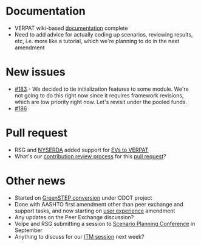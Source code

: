 # Documentation
  - VERPAT wiki-based [documentation](https://github.com/gregorbj/VisionEval/wiki/VERPAT-Inputs-and-Outputs) complete
  - Need to add advice for actually coding up scenarios, reviewing results, etc, i.e. more like a tutorial, which we're planning to do in the next amendment

# New issues
  - [#183](https://github.com/gregorbj/VisionEval/issues/183) - We decided to tie initialization features to some module.  We're not going to do this right now since it requires framework revisions, which are low priority right now.  Let's revisit under the pooled funds.
  - [#186](https://github.com/gregorbj/VisionEval/issues/186)

# Pull request
  - RSG and [NYSERDA](https://www.nyserda.ny.gov/) added support for [EVs to VERPAT](https://github.com/gregorbj/VisionEval/wiki/VERPAT-EV-Module)
  - What's our [contribution review process](https://github.com/gregorbj/VisionEval/wiki/Example-Review) for this [pull request](https://github.com/gregorbj/VisionEval/pull/185)?

# Other news
  - Started on [GreenSTEP conversion](https://github.com/gregorbj/VisionEval/wiki/VE-State-Kickoff) under ODOT project
  - Done with AASHTO first amendment other than peer exchange and support tasks, and now starting on [user experience](https://github.com/gregorbj/VisionEval/wiki/VE-User-Experience) amendment
  - Any updates on the Peer Exchange discussion? 
  - Volpe and RSG submitting a session to [Scenario Planning Conference](http://www.scenarioplanning.io/conferences/) in September
  - Anything to discuss for our [ITM session](http://www.cvent.com/events/7th-trb-innovations-in-travel-modeling-conference/event-summary-4bb3bd199b894528aba85ddc0102452f.aspx) next week?